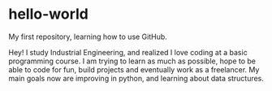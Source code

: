 # hello-world
My first repository, learning how to use GitHub.

Hey!
I study Industrial Engineering, and realized I love coding at a basic programming course. I am trying to learn as much as possible, hope to be able to code for fun, build projects and eventually work as a freelancer. My main goals now are improving in python, and learning about data structures. 
